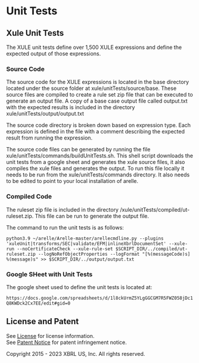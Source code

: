 # Unit Tests
## Xule Unit Tests
The XULE unit tests define over 1,500 XULE expressions and define the expected output of those expressions.  

### Source Code
The source code for the XULE expressions is located in the base directory located under the source folder at xule/unitTests/source/base. These source files are compiled to create a rule set zip file that can be executed to generate an output file. A copy of a base case output file called output.txt with the expected results is included in the directory xule/unitTests/output/output.txt

The source code directory is broken down based on expression type. Each expression is defined in the file with a comment describing the expected result from running the expression.

The source code files can be generated by running the file xule/unitTests/commands/buildUnitTests.sh.  This shell script downloads the unit tests from a google sheet and generates the xule source files, it also compiles the xule files and generates the output. To run this file locally it needs to be run from the xule/unitTests/commands directory.  It also needs to be edited to point to your local installation of arelle.

### Compiled Code
The ruleset zip file is included in the directory /xule/unitTests/compiled/ut-ruleset.zip.  This file can be run to generate the output file.

The command to run the unit tests is as follows:

```python3.9 ~/arelle/Arelle-master/arellecmdline.py --plugins 'xuleUnit|transforms/SEC|validate/EFM|inlineXbrlDocumentSet' --xule-run --noCertificateCheck --xule-rule-set $SCRIPT_DIR/../compiled/ut-ruleset.zip --logNoRefObjectProperties --logFormat "[%(messageCode)s] %(message)s" >> $SCRIPT_DIR/../output/output.txt```

### Google SHeet with Unit Tests
The google sheet used to define the unit tests is located at:

```https://docs.google.com/spreadsheets/d/1l8ckUrmZ5YLgGGCGM7R5FWZ058jDc1Q8KWDck2Cx7EE/edit#gid=0```

## License and Patent

See [License](https://xbrl.us/dqc-license) for license information.  
See [Patent Notice](https://xbrl.us/dqc-patent) for patent infringement notice.

Copyright 2015 - 2023 XBRL US, Inc. All rights reserved.

